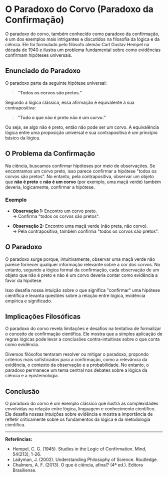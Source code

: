 # O Paradoxo do Corvo (Paradoxo da Confirmação)

O paradoxo do corvo, também conhecido como paradoxo da confirmação, é um dos exemplos mais intrigantes e discutidos na filosofia da lógica e da ciência. Ele foi formulado pelo filósofo alemão Carl Gustav Hempel na década de 1940 e ilustra um problema fundamental sobre como evidências confirmam hipóteses universais.

## Enunciado do Paradoxo

O paradoxo parte da seguinte hipótese universal:

> **"Todos os corvos são pretos."**

Segundo a lógica clássica, essa afirmação é equivalente à sua contrapositiva:

> **"Tudo o que não é preto não é um corvo."**

Ou seja, se algo não é preto, então não pode ser um corvo. A equivalência lógica entre uma proposição universal e sua contrapositiva é um princípio básico da lógica.

## O Problema da Confirmação

Na ciência, buscamos confirmar hipóteses por meio de observações. Se encontramos um corvo preto, isso parece confirmar a hipótese "todos os corvos são pretos". No entanto, pela contrapositiva, observar um objeto que **não é preto** e **não é um corvo** (por exemplo, uma maçã verde) também deveria, logicamente, confirmar a hipótese.

### Exemplo

- **Observação 1:** Encontro um corvo preto.  
  → Confirma "todos os corvos são pretos".

- **Observação 2:** Encontro uma maçã verde (não preta, não corvo).  
  → Pela contrapositiva, também confirma "todos os corvos são pretos".

## O Paradoxo

O paradoxo surge porque, intuitivamente, observar uma maçã verde não parece fornecer qualquer informação relevante sobre a cor dos corvos. No entanto, segundo a lógica formal da confirmação, cada observação de um objeto que não é preto e não é um corvo deveria contar como evidência a favor da hipótese.

Isso desafia nossa intuição sobre o que significa "confirmar" uma hipótese científica e levanta questões sobre a relação entre lógica, evidência empírica e significado.

## Implicações Filosóficas

O paradoxo do corvo revela limitações e desafios na tentativa de formalizar o conceito de confirmação científica. Ele mostra que a simples aplicação de regras lógicas pode levar a conclusões contra-intuitivas sobre o que conta como evidência.

Diversos filósofos tentaram resolver ou mitigar o paradoxo, propondo critérios mais sofisticados para a confirmação, como a relevância da evidência, o contexto da observação e a probabilidade. No entanto, o paradoxo permanece um tema central nos debates sobre a lógica da ciência e a epistemologia.

## Conclusão

O paradoxo do corvo é um exemplo clássico que ilustra as complexidades envolvidas na relação entre lógica, linguagem e conhecimento científico. Ele desafia nossas intuições sobre evidência e mostra a importância de refletir criticamente sobre os fundamentos da lógica e da metodologia científica.

---

**Referências:**

- Hempel, C. G. (1945). Studies in the Logic of Confirmation. Mind, 54(213), 1-26.
- Ladyman, J. (2002). Understanding Philosophy of Science. Routledge.
- Chalmers, A. F. (2013). O que é ciência, afinal? (4ª ed.). Editora Brasiliense.